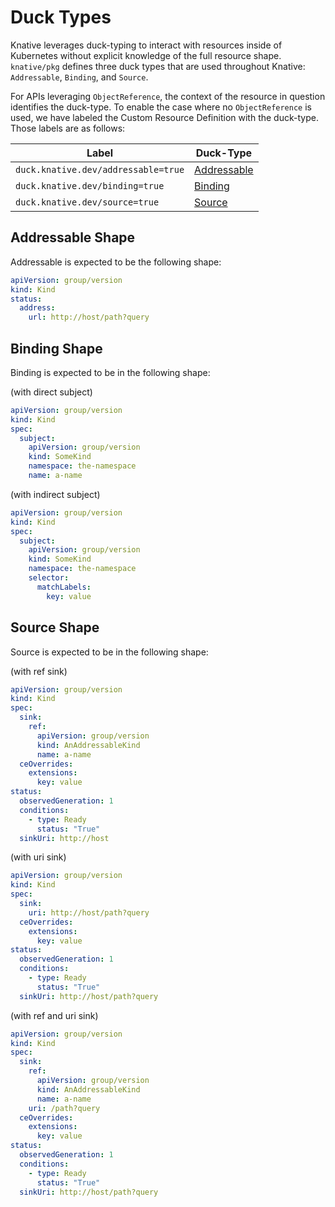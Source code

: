 # Duck Types

Knative leverages duck-typing to interact with resources inside of Kubernetes
without explicit knowledge of the full resource shape. `knative/pkg` defines
three duck types that are used throughout Knative: `Addressable`, `Binding`, and
`Source`.

For APIs leveraging `ObjectReference`, the context of the resource in question
identifies the duck-type. To enable the case where no `ObjectReference` is used,
we have labeled the Custom Resource Definition with the duck-type. Those labels
are as follows:

| Label                               | Duck-Type                                                                     |
| ----------------------------------- | ----------------------------------------------------------------------------- |
| `duck.knative.dev/addressable=true` | [Addressable](https://godoc.org/github.com/Yangfisher1/knative-common-pkg/apis/duck/v1#AddressableType) |
| `duck.knative.dev/binding=true`     | [Binding](https://godoc.org/github.com/Yangfisher1/knative-common-pkg/apis/duck/v1alpha1#Binding)       |
| `duck.knative.dev/source=true`      | [Source](https://godoc.org/github.com/Yangfisher1/knative-common-pkg/apis/duck/v1#Source)               |

## Addressable Shape

Addressable is expected to be the following shape:

```yaml
apiVersion: group/version
kind: Kind
status:
  address:
    url: http://host/path?query
```

## Binding Shape

Binding is expected to be in the following shape:

(with direct subject)

```yaml
apiVersion: group/version
kind: Kind
spec:
  subject:
    apiVersion: group/version
    kind: SomeKind
    namespace: the-namespace
    name: a-name
```

(with indirect subject)

```yaml
apiVersion: group/version
kind: Kind
spec:
  subject:
    apiVersion: group/version
    kind: SomeKind
    namespace: the-namespace
    selector:
      matchLabels:
        key: value
```

## Source Shape

Source is expected to be in the following shape:

(with ref sink)

```yaml
apiVersion: group/version
kind: Kind
spec:
  sink:
    ref:
      apiVersion: group/version
      kind: AnAddressableKind
      name: a-name
  ceOverrides:
    extensions:
      key: value
status:
  observedGeneration: 1
  conditions:
    - type: Ready
      status: "True"
  sinkUri: http://host
```

(with uri sink)

```yaml
apiVersion: group/version
kind: Kind
spec:
  sink:
    uri: http://host/path?query
  ceOverrides:
    extensions:
      key: value
status:
  observedGeneration: 1
  conditions:
    - type: Ready
      status: "True"
  sinkUri: http://host/path?query
```

(with ref and uri sink)

```yaml
apiVersion: group/version
kind: Kind
spec:
  sink:
    ref:
      apiVersion: group/version
      kind: AnAddressableKind
      name: a-name
    uri: /path?query
  ceOverrides:
    extensions:
      key: value
status:
  observedGeneration: 1
  conditions:
    - type: Ready
      status: "True"
  sinkUri: http://host/path?query
```
